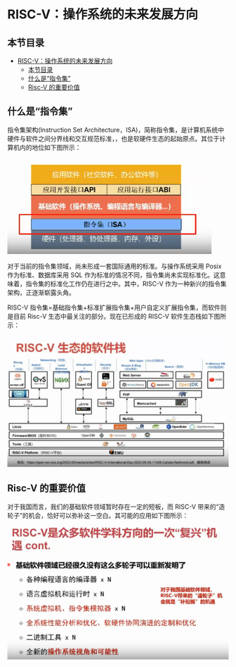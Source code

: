 # RISC-V：操作系统的未来发展方向

## 本节目录

- [RISC-V：操作系统的未来发展方向](#risc-v操作系统的未来发展方向)
  - [本节目录](#本节目录)
  - [什么是“指令集”](#什么是指令集)
  - [Risc-V 的重要价值](#risc-v-的重要价值)

## 什么是“指令集”

指令集架构(Instruction Set Architecture，ISA)，简称指令集，是计算机系统中硬件与软件之间分界线和交互规范标准，，也是软硬件生态的起始原点。其位于计算机内的地位如下图所示：

![](./resource/指令集.png)

对于当前的指令集领域，尚未形成一套国际通用的标准。与操作系统采用 Posix 作为标准、数据库采用 SQL 作为标准的情况不同，指令集尚未实现标准化。这意味着，指令集的标准化工作仍在进行之中。其中，RISC-V 作为一种新兴的指令集架构，正逐渐崭露头角。

RISC-V 指令集=基础指令集+标准扩展指令集+用户自定义扩展指令集，而软件则是目前 Risc-V 生态中最关注的部分。现在已形成的 RISC-V 软件生态栈如下图所示：

![](./resource/RV生态栈.png)

## Risc-V 的重要价值

对于我国而言，我们的基础软件领域暂时存在一定的短板，而 RISC-V 带来的“造轮子”的机会，恰好可以弥补这一空白。其可能的应用如下图所示：

![](./resource/RV应用.png)
